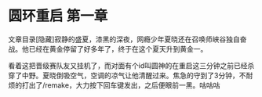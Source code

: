 # 圆环重启 第一章

文章目录[隐藏]寂静的盛夏，漆黑的深夜，网瘾少年夏晓还在召唤师峡谷独自奋战。他已经在黄金停留了好多年了，终于在这个夏天升到黄金一。

看着这把晋级赛队友又挂机了，而对面有个id叫圆神的在重启这三分钟之前已经杀穿了中野。夏晓倒吸空气，空调的凉气让他清醒过来。焦急的守到了3分钟，不耐烦的打出了/remake，大力按下回车键发出，之后便眼前一黑。咕咕咕

